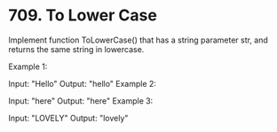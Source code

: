 # 709. To Lower Case

Implement function ToLowerCase() that has a string parameter str, and returns the same string in lowercase.



Example 1:

Input: "Hello"
Output: "hello"
Example 2:

Input: "here"
Output: "here"
Example 3:

Input: "LOVELY"
Output: "lovely"